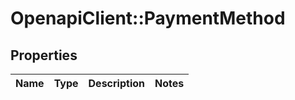 # OpenapiClient::PaymentMethod

## Properties
Name | Type | Description | Notes
------------ | ------------- | ------------- | -------------


